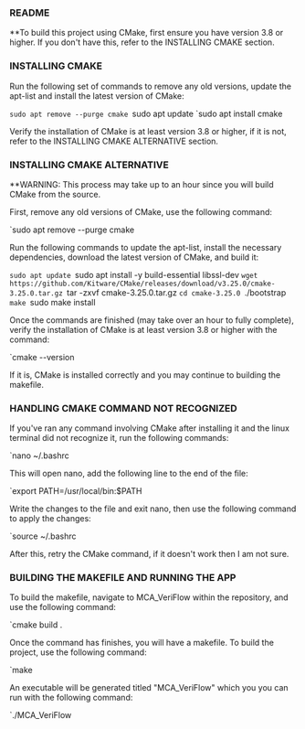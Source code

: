 ### README ###

**To build this project using CMake, first ensure you have version 3.8 or higher. If you don't have this, refer to the INSTALLING CMAKE section.

### INSTALLING CMAKE ###
Run the following set of commands to remove any old versions, update the apt-list and install the latest version of CMake:

`sudo apt remove --purge cmake
`sudo apt update
`sudo apt install cmake

Verify the installation of CMake is at least version 3.8 or higher, if it is not, refer to the INSTALLING CMAKE ALTERNATIVE section.

### INSTALLING CMAKE ALTERNATIVE ###
**WARNING: This process may take up to an hour since you will build CMake from the source.

First, remove any old versions of CMake, use the following command:

`sudo apt remove --purge cmake

Run the following commands to update the apt-list, install the necessary dependencies, download the latest version of CMake, and build it:

`sudo apt update
`sudo apt install -y build-essential libssl-dev
`wget https://github.com/Kitware/CMake/releases/download/v3.25.0/cmake-3.25.0.tar.gz
`tar -zxvf cmake-3.25.0.tar.gz
`cd cmake-3.25.0
`./bootstrap
`make
`sudo make install

Once the commands are finished (may take over an hour to fully complete), verify the installation of CMake is at least version 3.8 or higher with the command:

`cmake --version

If it is, CMake is installed correctly and you may continue to building the makefile.

### HANDLING CMAKE COMMAND NOT RECOGNIZED ###
If you've ran any command involving CMake after installing it and the linux terminal did not recognize it, run the following commands:

`nano ~/.bashrc

This will open nano, add the following line to the end of the file:

`export PATH=/usr/local/bin:$PATH

Write the changes to the file and exit nano, then use the following command to apply the changes:

`source ~/.bashrc

After this, retry the CMake command, if it doesn't work then I am not sure.

### BUILDING THE MAKEFILE AND RUNNING THE APP ###
To build the makefile, navigate to MCA_VeriFlow within the repository, and use the following command:

`cmake build .

Once the command has finishes, you will have a makefile. To build the project, use the following command:

`make

An executable will be generated titled "MCA_VeriFlow" which you you can run with the following command:

`./MCA_VeriFlow